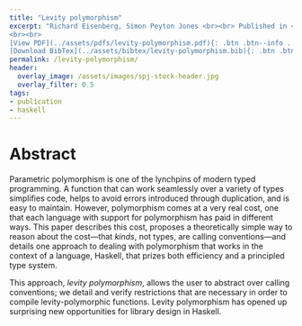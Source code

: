 ```yaml
---
title: "Levity polymorphism"
excerpt: "Richard Eisenberg, Simon Peyton Jones <br><br> Published in <em>ACM Conference on Programming Language Design and Implementation (PLDI'17)</em> by ACM
<br><br>
[View PDF](../assets/pdfs/levity-polymorphism.pdf){: .btn .btn--info ..btn--large}
[Download BibTex](../assets/bibtex/levity-polymorphism.bib){: .btn .btn--info ..btn--large}"
permalink: /levity-polymorphism/
header:
  overlay_image: /assets/images/spj-stock-header.jpg
  overlay_filter: 0.5
tags:
- publication
- haskell
---
```


# Abstract
Parametric polymorphism is one of the lynchpins of modern typed programming. A function that can work seamlessly over a variety of types simplifies code, helps to avoid errors introduced through duplication, and is easy to  maintain. However, polymorphism comes at a very real cost, one that each language with support for polymorphism has paid in different ways. This paper describes this cost, proposes a theoretically simple way to reason about the  cost—that _kinds_, not types, are calling conventions—and details one approach to dealing with polymorphism that works in the context of a language, Haskell, that prizes both efficiency and a principled type system.

This approach, _levity polymorphism_, allows the user to abstract over calling conventions; we detail and verify restrictions that are necessary in order to compile levity-polymorphic functions. Levity polymorphism has opened up surprising new opportunities for library design in Haskell.
